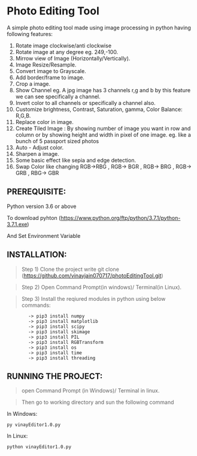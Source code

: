 # Photo Editing Tool
A simple photo editing tool made using image processing in python having following features:
1) Rotate image clockwise/anti clockwise
2) Rotate image at any degree eg. 249,-100.
3) Mirrow view of Image (Horizontally/Vertically).
4) Image Resize/Resample.
5) Convert image to Grayscale.
6) Add border/frame to image.
7) Crop a image.
8) Show Channel eg. A jpg image has 3 channels r,g and b by this feature we can see specifically a channel.
9) Invert color to all channels or specifically a channel also.
10) Customize brightness, Contrast, Saturation, gamma, Color Balance: R,G,B.
11) Replace color in image.
12) Create Tiled Image : By showing number of image you want in row and column or by showing height and width in pixel of one image.
    eg. like a bunch of 5 passport sized photos 
13) Auto - Adjust color.
14) Sharpen a image.
15) Some basic effect like sepia and edge detection.
16) Swap Color like changing RGB->RBG , RGB-> BGR , RGB-> BRG , RGB-> GRB , RBG-> GBR


## PREREQUISITE:
 Python version 3.6 or above
 
 To download pyhton 
 (https://www.python.org/ftp/python/3.7.1/python-3.7.1.exe)
 
 And Set Environment Variable

## INSTALLATION: 
> Step 1) Clone the project write git clone (https://github.com/vinayjain070717/photoEditingTool.git)

> Step 2) Open Command Prompt(in windows)/ Terminal(in Linux).

> Step 3) Install the reqiured modules in python using below commands:
```
        -> pip3 install numpy
        -> pip3 install matplotlib
        -> pip3 install scipy
        -> pip3 install skimage
        -> pip3 install PIL
        -> pip3 install RGBTransform
        -> pip3 install os
        -> pip3 install time
        -> pip3 install threading
```        
        
        
## RUNNING THE PROJECT:
>open Command Prompt (in Windows)/ Terminal in linux.

>Then go to working directory and sun the following command

In Windows:
```
py vinayEditor1.0.py
```
In Linux:
```
python vinayEditor1.0.py
```
